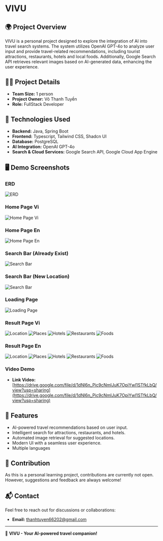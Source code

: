 # VIVU

## 🌍 Project Overview

VIVU is a personal project designed to explore the integration of AI into travel search systems. The system utilizes OpenAI GPT-4o to analyze user input and provide travel-related recommendations, including tourist attractions, restaurants, hotels and local foods. Additionally, Google Search API retrieves relevant images based on AI-generated data, enhancing the user experience.

## 👨‍💻 Project Details

- **Team Size:** 1 person
- **Project Owner:** Võ Thanh Tuyền
- **Role:** FullStack Developer

## 🚀 Technologies Used

- **Backend:** Java, Spring Boot
- **Frontend:** Typescript, Tailwind CSS, Shadcn UI
- **Database:** PostgreSQL
- **AI Integration:** OpenAI GPT-4o
- **Search & Cloud Services:** Google Search API, Google Cloud App Engine

## 🖥️ Demo Screenshots

### ERD
![ERD](Demo%20Images/ERD.png)

### Home Page Vi
![Home Page Vi](Demo%20Images/Home%20Page%20Vi.png)

### Home Page En
![Home Page En](Demo%20Images/Home%20Page%20En.png)

### Search Bar (Already Exist)
![Search Bar](Demo%20Images/Locations%20already%20available.png)

### Search Bar (New Location)
![Search Bar](Demo%20Images/New%20location.png)

### Loading Page
![Loading Page](Demo%20Images/Loading.png)

### Result Page Vi
![Location](Demo%20Images/Location%20Information%20Vi.png)
![Places](Demo%20Images/Places%20Vi.png)
![Hotels](Demo%20Images/Hotels%20Vi.png)
![Restaurants](Demo%20Images/Restaurants%20Vi.png)
![Foods](Demo%20Images/Foods%20Vi.png)

### Result Page En
![Location](Demo%20Images/Location%20Information%20En.png)
![Places](Demo%20Images/Places%20En.png)
![Hotels](Demo%20Images/Hotels%20En.png)
![Restaurants](Demo%20Images/Restaurants%20En.png)
![Foods](Demo%20Images/Foods%20En.png)

### Video Demo
- **Link Video:** [https://drive.google.com/file/d/1dNl6n_Pic9cNmIJuK7OpiYwl1STfkLbQ/view?usp=sharing](https://drive.google.com/file/d/1dNl6n_Pic9cNmIJuK7OpiYwl1STfkLbQ/view?usp=sharing)

## 📌 Features

- AI-powered travel recommendations based on user input.
- Intelligent search for attractions, restaurants, and hotels.
- Automated image retrieval for suggested locations.
- Modern UI with a seamless user experience.
- Multiple languages

## 📢 Contribution

As this is a personal learning project, contributions are currently not open. However, suggestions and feedback are always welcome!

## 📬 Contact

Feel free to reach out for discussions or collaborations:

- **Email:** [thanhtuyen66202@gmail.com](mailto:thanhtuyen66202@gmail.com)

---

🚀 **VIVU - Your AI-powered travel companion!**

